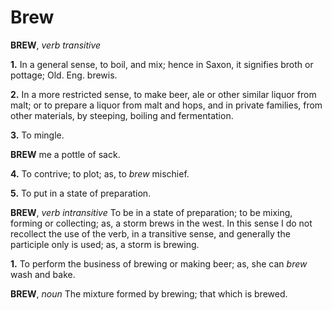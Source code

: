 # Brew

**BREW**, _verb transitive_

**1.** In a general sense, to boil, and mix; hence in Saxon, it signifies broth or pottage; Old. Eng. brewis.

**2.** In a more restricted sense, to make beer, ale or other similar liquor from malt; or to prepare a liquor from malt and hops, and in private families, from other materials, by steeping, boiling and fermentation.

**3.** To mingle.

**BREW** me a pottle of sack.

**4.** To contrive; to plot; as, to _brew_ mischief.

**5.** To put in a state of preparation.

**BREW**, _verb intransitive_ To be in a state of preparation; to be mixing, forming or collecting; as, a storm brews in the west. In this sense I do not recollect the use of the verb, in a transitive sense, and generally the participle only is used; as, a storm is brewing.

**1.** To perform the business of brewing or making beer; as, she can _brew_ wash and bake.

**BREW**, _noun_ The mixture formed by brewing; that which is brewed.